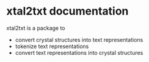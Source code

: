 # xtal2txt documentation

xtal2txt is a package to 

- convert crystal structures into text representations
- tokenize text representations 
- convert text representations into crystal structures
